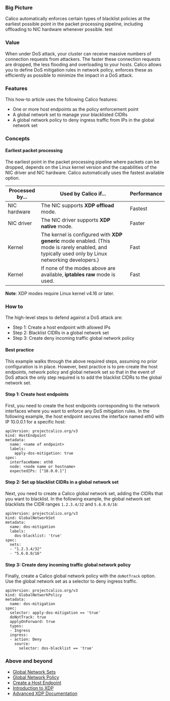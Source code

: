 
### Big Picture

Calico automatically enforces certain types of blacklist policies at the earliest possible point in the packet processing pipeline, including offloading to NIC hardware whenever possible. test

### Value
When under DoS attack, your cluster can receive massive numbers of connection requests from attackers. The faster these connection requests are dropped, the less flooding and overloading to your hosts. Calico allows you to define DoS mitigation rules in network policy, enforces these as efficiently as possible to minimize the impact in a DoS attack.

### Features
This how-to article uses the following Calico features:
- One or more host endpoints as the policy enforcement point
- A global network set to manage your blacklisted CIDRs
- A global network policy to deny ingress traffic from IPs in the global network set

### Concepts

#### Earliest packet processing
The earliest point in the packet processing pipeline where packets can be dropped, depends on the Linux kernel version and the capabilities of the NIC driver and NIC hardware. Calico automatically uses the fastest available option.

| Processed by... | Used by Calico if...                                         | Performance |
| --------------- | ------------------------------------------------------------ | ----------- |
| NIC hardware    | The NIC supports **XDP offload** mode.                       | Fastest     |
| NIC driver      | The NIC driver supports **XDP native** mode.                 | Faster      |
| Kernel          | The kernel is configured with **XDP generic** mode enabled.  (This mode is rarely enabled, and typically used only by Linux networking developers.) | Fast        |
| Kernel          | If none of the modes above are available, **iptables raw** mode is used. | Fast        |

**Note**: XDP modes require Linux kernel v4.16 or later.

### How to

The high-level steps to defend against a DoS attack are:
- Step 1: Create a host endpoint with allowed IPs
- Step 2: Blacklist CIDRs in a global network set
- Step 3: Create deny incoming traffic global network policy 

#### Best practice
This example walks through the above required steps, assuming no prior configuration is in place.  However, best practice is to pre-create the host endpoints, network policy and global network set so that in the event of DoS attack the only step required is to add the blacklist CIDRs to the global network set.

#### Step 1: Create host endpoints
First, you need to create the host endpoints corresponding to the network interfaces where you want to enforce any DoS mitigation rules. In the following example, the host endpoint secures the interface named eth0 with IP 10.0.0.1 for a specific host:

```
apiVersion: projectcalico.org/v3
kind: HostEndpoint
metadata:
  name: <name of endpoint>
  labels:
    apply-dos-mitigation: true
spec:
  interfaceName: eth0
  node: <node name or hostname>
  expectedIPs: ["10.0.0.1"]
```

#### Step 2: Set up blacklist CIDRs in a global network set
Next, you need to create a Calico global network set, adding the CIDRs that you want to blacklist. In the following example, the global network set blacklists the CIDR ranges `1.2.3.4/32` and `5.6.0.0/16`:

```
apiVersion: projectcalico.org/v3
kind: GlobalNetworkSet
metadata:
  name: dos-mitigation
  labels:
    dos-blacklist: 'true'
spec:
  nets:
  - "1.2.3.4/32"
  - "5.6.0.0/16"
```
#### Step 3: Create deny incoming traffic global network policy 
Finally, create a Calico global network policy with the `doNotTrack` option. Use the global network set as a selector to deny ingress traffic.

```
apiVersion: projectcalico.org/v3
kind: GlobalNetworkPolicy
metadata:
  name: dos-mitigation
spec:
  selector: apply-dos-mitigation == 'true'
  doNotTrack: true
  applyOnForward: true
  types:
  - Ingress
  ingress:
  - action: Deny
    source:
      selector: dos-blacklist == 'true'
```
### Above and beyond

- [Global Network Sets](http://reference/calicoctl/resources/globalnetworkset)
- [Global Network Policy](http://reference/calicoctl/resources/globalnetworkpolicy)
- [Create a Host Endpoint](http://reference/calicoctl/resources/hostendpoint/hostendpointdefinition)
- [Introduction to XDP](https://www.iovisor.org/technology/xdp)
- [Advanced XDP Documentation](https://prototype-kernel.readthedocs.io/en/latest/networking/XDP/index.html)
